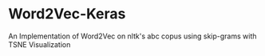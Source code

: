 # Word2Vec-Keras
An Implementation of Word2Vec on nltk's abc copus using skip-grams with TSNE Visualization
